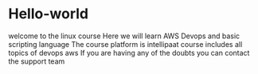 # Hello-world
welcome to the linux course
Here we will learn AWS Devops and basic scripting language
The course platform is intellipaat
course includes all topics of devops aws
If you are having any of the doubts you can contact the support team
